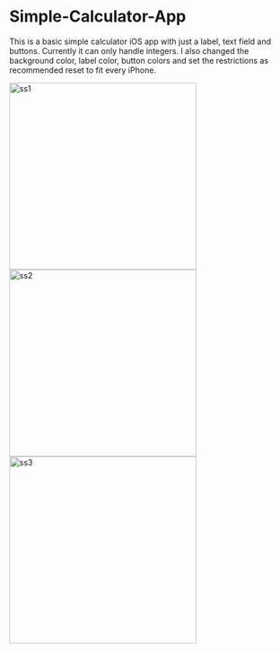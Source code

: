 # Simple-Calculator-App
This is a basic simple calculator iOS app with just a label, text field and buttons. Currently it can only handle integers. I also changed the background color, label color, button colors and set the restrictions as recommended reset to fit every iPhone.
<p float="left">
<img width="333" alt="ss1" src="https://user-images.githubusercontent.com/102610734/188389016-b248f007-04e6-4ad1-aead-ca37819ebf9a.png">
<img width="333" alt="ss2" src="https://user-images.githubusercontent.com/102610734/188388076-9b8c09bd-f7bd-4120-84f4-b1cc5d73175a.png">
<img width="333" alt="ss3" src="https://user-images.githubusercontent.com/102610734/188389048-4b2a4e9e-e0d9-4b9d-8393-c7bc06e8ab15.png">
</p>
